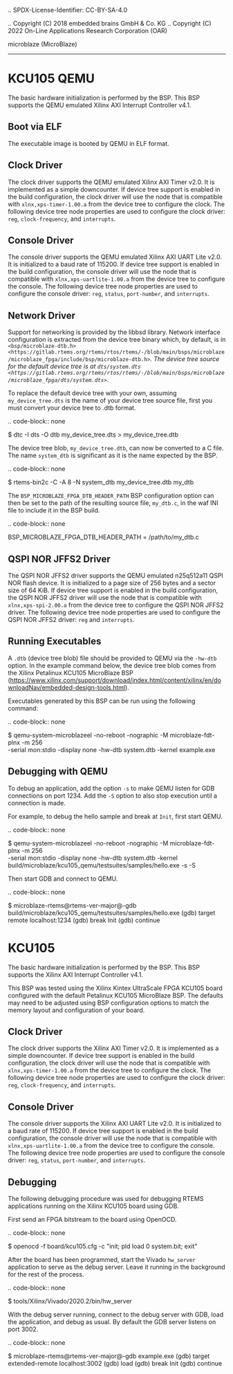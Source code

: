 .. SPDX-License-Identifier: CC-BY-SA-4.0

.. Copyright (C) 2018 embedded brains GmbH & Co. KG
.. Copyright (C) 2022 On-Line Applications Research Corporation (OAR)

microblaze (MicroBlaze)
***********************

KCU105 QEMU
===========

The basic hardware initialization is performed by the BSP. This BSP supports the
QEMU emulated Xilinx AXI Interrupt Controller v4.1.

Boot via ELF
------------

The executable image is booted by QEMU in ELF format.

Clock Driver
------------

The clock driver supports the QEMU emulated Xilinx AXI Timer v2.0. It is
implemented as a simple downcounter. If device tree support is enabled in the
build configuration, the clock driver will use the node that is compatible with
`xlnx,xps-timer-1.00.a` from the device tree to configure the clock. The
following device tree node properties are used to configure the clock driver:
``reg``, ``clock-frequency``, and ``interrupts``.

Console Driver
--------------

The console driver supports the QEMU emulated Xilinx AXI UART Lite v2.0. It is
initialized to a baud rate of 115200. If device tree support is enabled in the
build configuration, the console driver will use the node that is compatible
with `xlnx,xps-uartlite-1.00.a` from the device tree to configure the console.
The following device tree node properties are used to configure the console
driver: ``reg``, ``status``, ``port-number``, and ``interrupts``.

Network Driver
--------------

Support for networking is provided by the libbsd library. Network interface
configuration is extracted from the device tree binary which, by default, is
in `<bsp/microblaze-dtb.h> <https://gitlab.rtems.org/rtems/rtos/rtems/-/blob/main/bsps/microblaze/microblaze_fpga/include/bsp/microblaze-dtb.h>`_.
The device tree source for the default device tree is at `dts/system.dts <https://gitlab.rtems.org/rtems/rtos/rtems/-/blob/main/bsps/microblaze/microblaze_fpga/dts/system.dts>`_.

To replace the default device tree with your own, assuming ``my_device_tree.dts``
is the name of your device tree source file, first you must convert your device
tree to .dtb format.

.. code-block:: none

  $ dtc -I dts -O dtb my_device_tree.dts > my_device_tree.dtb

The device tree blob, ``my_device_tree.dtb``, can now be converted to a C file.
The name ``system_dtb`` is significant as it is the name expected by the BSP.

.. code-block:: none

  $ rtems-bin2c -C -A 8 -N system_dtb my_device_tree.dtb my_dtb

The ``BSP_MICROBLAZE_FPGA_DTB_HEADER_PATH`` BSP configuration option can then be
set to the path of the resulting source file, ``my_dtb.c``, in the waf INI file
to include it in the BSP build.

.. code-block:: none

  BSP_MICROBLAZE_FPGA_DTB_HEADER_PATH = /path/to/my_dtb.c


QSPI NOR JFFS2 Driver
---------------------

The QSPI NOR JFFS2 driver supports the QEMU emulated n25q512a11 QSPI NOR flash
device. It is initialized to a page size of 256 bytes and a sector size of 64
KiB. If device tree support is enabled in the build configuration, the QSPI NOR
JFFS2 driver will use the node that is compatible with `xlnx,xps-spi-2.00.a`
from the device tree to configure the QSPI NOR JFFS2 driver. The following
device tree node properties are used to configure the QSPI NOR JFFS2 driver:
``reg`` and ``interrupts``.


Running Executables
-------------------

A ``.dtb`` (device tree blob) file should be provided to QEMU via the ``-hw-dtb``
option. In the example command below, the device tree blob comes from the Xilinx
Petalinux KCU105 MicroBlaze BSP (https://www.xilinx.com/support/download/index.html/content/xilinx/en/downloadNav/embedded-design-tools.html).

Executables generated by this BSP can be run using the following command:

.. code-block:: none

  $ qemu-system-microblazeel -no-reboot -nographic -M microblaze-fdt-plnx -m 256 \
   -serial mon:stdio -display none -hw-dtb system.dtb -kernel example.exe

Debugging with QEMU
-------------------

To debug an application, add the option ``-s`` to make QEMU listen for GDB
connections on port 1234. Add the ``-S`` option to also stop execution until
a connection is made.

For example, to debug the hello sample and break at ``Init``, first start QEMU.

.. code-block:: none

  $ qemu-system-microblazeel -no-reboot -nographic -M microblaze-fdt-plnx -m 256 \
   -serial mon:stdio -display none -hw-dtb system.dtb -kernel \
   build/microblaze/kcu105_qemu/testsuites/samples/hello.exe -s -S

Then start GDB and connect to QEMU.

.. code-block:: none

  $ microblaze-rtems@rtems-ver-major@-gdb build/microblaze/kcu105_qemu/testsuites/samples/hello.exe
  (gdb) target remote localhost:1234
  (gdb) break Init
  (gdb) continue

KCU105
======

The basic hardware initialization is performed by the BSP. This BSP supports the
Xilinx AXI Interrupt Controller v4.1.

This BSP was tested using the Xilinx Kintex UltraScale FPGA KCU105 board
configured with the default Petalinux KCU105 MicroBlaze BSP. The defaults may
need to be adjusted using BSP configuration options to match the memory layout
and configuration of your board.

Clock Driver
------------

The clock driver supports the Xilinx AXI Timer v2.0. It is implemented as a
simple downcounter. If device tree support is enabled in the
build configuration, the clock driver will use the node that is compatible with
`xlnx,xps-timer-1.00.a` from the device tree to configure the clock. The
following device tree node properties are used to configure the clock driver:
``reg``, ``clock-frequency``, and ``interrupts``.

Console Driver
--------------

The console driver supports the Xilinx AXI UART Lite v2.0. It is initialized to
a baud rate of 115200. If device tree support is enabled in the build
configuration, the console driver will use the node that is compatible with
`xlnx,xps-uartlite-1.00.a` from the device tree to configure the console. The
following device tree node properties are used to configure the console driver:
``reg``, ``status``, ``port-number``, and ``interrupts``.

Debugging
---------

The following debugging procedure was used for debugging RTEMS applications
running on the Xilinx KCU105 board using GDB.

First send an FPGA bitstream to the board using OpenOCD.

.. code-block:: none

  $ openocd -f board/kcu105.cfg -c "init; pld load 0 system.bit; exit"

After the board has been programmed, start the Vivado ``hw_server`` application
to serve as the debug server. Leave it running in the background for the rest of
the process.

.. code-block:: none

  $ tools/Xilinx/Vivado/2020.2/bin/hw_server

With the debug server running, connect to the debug server with GDB, load the
application, and debug as usual. By default the GDB server listens on port 3002.

.. code-block:: none

  $ microblaze-rtems@rtems-ver-major@-gdb example.exe
  (gdb) target extended-remote localhost:3002
  (gdb) load
  (gdb) break Init
  (gdb) continue
